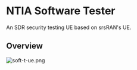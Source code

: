 # NTIA Software Tester 

An SDR security testing UE based on srsRAN's UE.

## Overview

![soft-t-ue.png](https://github.com/oran-testing/soft-t-ue/blob/main/docs/images/soft-t-ue.png)
